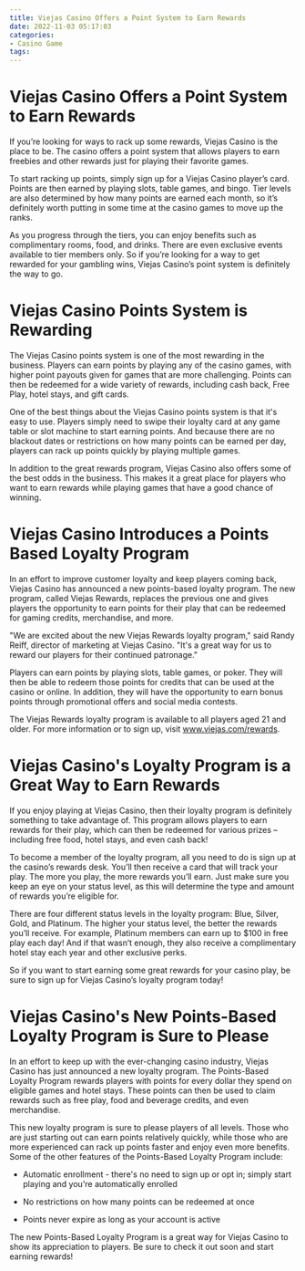 ```yaml
---
title: Viejas Casino Offers a Point System to Earn Rewards 
date: 2022-11-03 05:17:03
categories:
- Casino Game
tags:
---
```



#  Viejas Casino Offers a Point System to Earn Rewards 

If you’re looking for ways to rack up some rewards, Viejas Casino is the place to be. The casino offers a point system that allows players to earn freebies and other rewards just for playing their favorite games. 

To start racking up points, simply sign up for a Viejas Casino player’s card. Points are then earned by playing slots, table games, and bingo. Tier levels are also determined by how many points are earned each month, so it’s definitely worth putting in some time at the casino games to move up the ranks. 

As you progress through the tiers, you can enjoy benefits such as complimentary rooms, food, and drinks. There are even exclusive events available to tier members only. So if you’re looking for a way to get rewarded for your gambling wins, Viejas Casino’s point system is definitely the way to go.

#  Viejas Casino Points System is Rewarding 

The Viejas Casino points system is one of the most rewarding in the business. Players can earn points by playing any of the casino games, with higher point payouts given for games that are more challenging. Points can then be redeemed for a wide variety of rewards, including cash back, Free Play, hotel stays, and gift cards.

One of the best things about the Viejas Casino points system is that it's easy to use. Players simply need to swipe their loyalty card at any game table or slot machine to start earning points. And because there are no blackout dates or restrictions on how many points can be earned per day, players can rack up points quickly by playing multiple games.

In addition to the great rewards program, Viejas Casino also offers some of the best odds in the business. This makes it a great place for players who want to earn rewards while playing games that have a good chance of winning.

#  Viejas Casino Introduces a Points Based Loyalty Program 

In an effort to improve customer loyalty and keep players coming back, Viejas Casino has announced a new points-based loyalty program. The new program, called Viejas Rewards, replaces the previous one and gives players the opportunity to earn points for their play that can be redeemed for gaming credits, merchandise, and more.

"We are excited about the new Viejas Rewards loyalty program," said Randy Reiff, director of marketing at Viejas Casino. "It's a great way for us to reward our players for their continued patronage."

Players can earn points by playing slots, table games, or poker. They will then be able to redeem those points for credits that can be used at the casino or online. In addition, they will have the opportunity to earn bonus points through promotional offers and social media contests.

The Viejas Rewards loyalty program is available to all players aged 21 and older. For more information or to sign up, visit www.viejas.com/rewards.

#  Viejas Casino's Loyalty Program is a Great Way to Earn Rewards 

If you enjoy playing at Viejas Casino, then their loyalty program is definitely something to take advantage of. This program allows players to earn rewards for their play, which can then be redeemed for various prizes – including free food, hotel stays, and even cash back!

To become a member of the loyalty program, all you need to do is sign up at the casino’s rewards desk. You’ll then receive a card that will track your play. The more you play, the more rewards you’ll earn. Just make sure you keep an eye on your status level, as this will determine the type and amount of rewards you’re eligible for.

There are four different status levels in the loyalty program: Blue, Silver, Gold, and Platinum. The higher your status level, the better the rewards you’ll receive. For example, Platinum members can earn up to $100 in free play each day! And if that wasn’t enough, they also receive a complimentary hotel stay each year and other exclusive perks.

So if you want to start earning some great rewards for your casino play, be sure to sign up for Viejas Casino’s loyalty program today!

#  Viejas Casino's New Points-Based Loyalty Program is Sure to Please

In an effort to keep up with the ever-changing casino industry, Viejas Casino has just announced a new loyalty program. The Points-Based Loyalty Program rewards players with points for every dollar they spend on eligible games and hotel stays. These points can then be used to claim rewards such as free play, food and beverage credits, and even merchandise.

This new loyalty program is sure to please players of all levels. Those who are just starting out can earn points relatively quickly, while those who are more experienced can rack up points faster and enjoy even more benefits. Some of the other features of the Points-Based Loyalty Program include:

- Automatic enrollment - there's no need to sign up or opt in; simply start playing and you're automatically enrolled

- No restrictions on how many points can be redeemed at once

- Points never expire as long as your account is active

The new Points-Based Loyalty Program is a great way for Viejas Casino to show its appreciation to players. Be sure to check it out soon and start earning rewards!